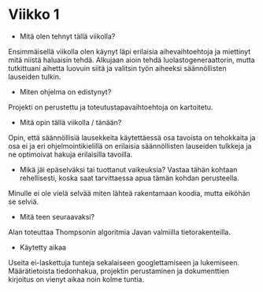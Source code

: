 # Viikko 1

* Mitä olen tehnyt tällä viikolla?

Ensimmäisellä viikolla olen käynyt läpi erilaisia aihevaihtoehtoja ja miettinyt mitä niistä haluaisin tehdä.
Alkujaan aioin tehdä luolastogeneraattorin, mutta tutkittuani aihetta luovuin siitä ja valitsin työn aiheeksi säännöllisten lauseiden tulkin.

* Miten ohjelma on edistynyt?

Projekti on perustettu ja toteutustapavaihtoehtoja on kartoitetu.

* Mitä opin tällä viikolla / tänään?

Opin, että säännöllisiä lausekkeita käytettäessä osa tavoista on tehokkaita ja osa ei ja eri ohjelmointikielillä on erilaisia säännöllisten lauseiden tulkkeja ja ne optimoivat hakuja erilaisilla tavoilla.

* Mikä jäi epäselväksi tai tuottanut vaikeuksia? Vastaa tähän kohtaan rehellisesti, koska saat tarvittaessa apua tämän kohdan perusteella.

Minulle ei ole vielä selvää miten lähteä rakentamaan koodia, mutta eiköhän se selviä.

* Mitä teen seuraavaksi?

Alan toteuttaa Thompsonin algoritmia Javan valmiilla tietorakenteilla.

* Käytetty aikaa

Useita ei-laskettuja tunteja sekalaiseen googlettamiseen ja lukemiseen. Määrätietoista tiedonhakua, projektin perustaminen ja dokumenttien kirjoitus on vienyt aikaa noin kolme tuntia.
